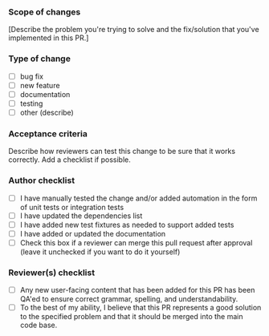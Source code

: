 ### Scope of changes

[Describe the problem you're trying to solve and the fix/solution that you've implemented in this PR.]

<!-- Fixes SC-XXXXX -->

### Type of change

- [ ] bug fix
- [ ] new feature
- [ ] documentation
- [ ] testing
- [ ] other (describe)

### Acceptance criteria

Describe how reviewers can test this change to be sure that it works correctly. Add a checklist if possible.

### Author checklist

- [ ] I have manually tested the change and/or added automation in the form of unit tests or integration tests
- [ ] I have updated the dependencies list
- [ ] I have added new test fixtures as needed to support added tests
- [ ] I have added or updated the documentation
- [ ] Check this box if a reviewer can merge this pull request after approval (leave it unchecked if you want to do it yourself)

### Reviewer(s) checklist

- [ ] Any new user-facing content that has been added for this PR has been QA'ed to ensure correct grammar, spelling, and understandability.
- [ ] To the best of my ability, I believe that this PR represents a good solution to the specified problem and that it should be merged into the main code base.